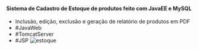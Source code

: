#### Sistema de Cadastro de Estoque de produtos feito com JavaEE e MySQL
- Inclusão, edição, exclusão e geração de relatório de produtos em PDF 
- #JavaWeb
- #TomcatServer
- #JSP
![estoque](https://user-images.githubusercontent.com/81478853/141795772-3ec41dc5-41d5-4738-8757-93b83c511a07.png)
